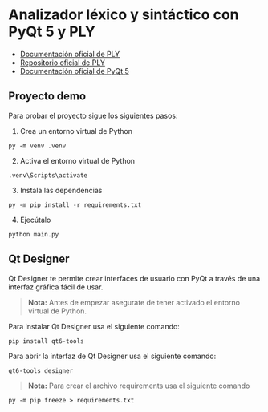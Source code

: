 # Analizador léxico y sintáctico con PyQt 5 y PLY

- [Documentación oficial de PLY](https://ply.readthedocs.io/en/latest/ply.html)
- [Repositorio oficial de PLY](https://github.com/dabeaz/ply)
- [Documentación oficial de PyQt 5](https://www.riverbankcomputing.com/static/Docs/PyQt5/)


## Proyecto demo

Para probar el proyecto sigue los siguientes pasos:


1. Crea un entorno virtual de Python

```shell
py -m venv .venv
```

2. Activa el entorno virtual de Python

```shell
.venv\Scripts\activate
```

3. Instala las dependencias

```shell
py -m pip install -r requirements.txt
```

4. Ejecútalo

```shell
python main.py
```

## Qt Designer

Qt Designer te permite crear interfaces de usuario con PyQt a través de una interfaz gráfica fácil de usar.

>**Nota:** Antes de empezar asegurate de tener activado el entorno virtual de Python.

Para instalar Qt Designer usa el siguiente comando:

```shell
pip install qt6-tools
```

Para abrir la interfaz de Qt Designer usa el siguiente comando:

```shell
qt6-tools designer
```


>**Nota:** Para crear el archivo requirements usa el siguiente comando
```shell
py -m pip freeze > requirements.txt
```